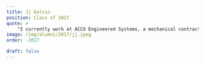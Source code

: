 ```yaml
---
title: Jj Galvin 
position: Class of 2017
quote: >
    "I currently work at ACCO Engineered Systems, a mechanical contractor, out of San Francisco. I design and manage HVAC and refrigeration projects across the Bay Area. My experience with EWB taught me how to actively listen to and assess someones problems, then deliver a project that meets the customers needs. I also developed the skills to search for the root of problems and to find long term solutions instead of surface level repairs. I consistently use the same project evaluation process that I learned from the Rwanda projects in my current position."
image: /img/alumni/2017/jj.jpeg
order: -2017

draft: false
---
```

